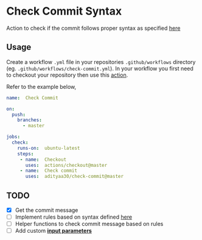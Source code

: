 
# Check Commit Syntax

Action to check if the commit follows proper syntax as specified [here](http://karma-runner.github.io/latest/dev/git-commit-msg.html)

## Usage

Create a workflow `.yml` file in your repositories `.github/workflows` directory
(eg. `.github/workflows/check-commit.yml`). In your workflow you first need to checkout
your repository then use this [action](https://github.com/adityaa30/check-commit).

Refer to the example below,

```yaml
name:  Check Commit

on:
  push:
    branches:
      - master

jobs:
  check:
    runs-on:  ubuntu-latest
    steps:
     - name:  Checkout
       uses:  actions/checkout@master
     - name:  Check commit
       uses:  adityaa30/check-commit@master
```

## TODO

- [x] Get the commit message
- [ ] Implement rules based on syntax defined [here](http://karma-runner.github.io/latest/dev/git-commit-msg.html)
- [ ] Helper functions to check commit message based on rules
- [ ] Add custom **[input parameters](https://help.github.com/en/actions/building-actions/metadata-syntax-for-github-actions#inputs)**
